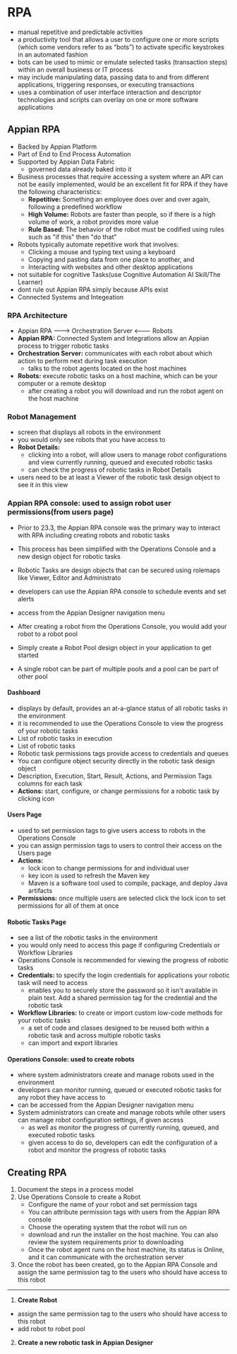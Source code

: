 # RPA
- manual repetitive and predictable activities
- a productivity tool that allows a user to configure one or more scripts (which some vendors refer to as “bots”) to activate specific keystrokes in an automated fashion
- bots can be used to mimic or emulate selected tasks (transaction steps) within an overall business or IT process
- may include manipulating data, passing data to and from different applications, triggering responses, or executing transactions
- uses a combination of user interface interaction and descriptor technologies and scripts can overlay on one or more software applications
##  Appian RPA
- Backed by Appian Platform
- Part of End to End Process Automation
- Supported by Appian Data Fabric
    - governed data already baked into it
- Business processes that require accessing a system where an API can not be easily implemented, would be an excellent fit for RPA if they have the following characteristics:
  - **Repetitive:** Something an employee does over and over again, following a predefined workflow
  - **High Volume:** Robots are faster than people, so if there is a high volume of work, a robot provides more value
  - **Rule Based:** The behavior of the robot must be codified using rules such as "if this" then "do that"
- Robots typically automate repetitive work that involves:
  - Clicking a mouse and typing text using a keyboard
  - Copying and pasting data from one place to another, and 
  - Interacting with websites and other desktop applications
- not suitable for cognitive Tasks(use Cognitive Automation AI Skill/The Learner)
- dont rule out Appian RPA simply because APIs exist
- Connected Systems and Integeation
  
### RPA Architecture
- Appian RPA ---> Orchestration Server <--- Robots
- **Appian RPA:** Connected System and Integrations allow an Appian process to trigger robotic tasks
- **Orchestration Server:** communicates with each robot about which action to perform next during task execution
  - talks to the robot agents located on the host machines
- **Robots:** execute robotic tasks on a host machine, which can be your computer or a remote desktop
    - after creating a robot you will download and run the robot agent on the host machine


### Robot Management
- screen that displays all robots in the environment
- you would only see robots that you have access to
- **Robot Details:**
  - clicking into a robot, will allow users to manage robot configurations and view currently running, queued and executed robotic tasks
  - can check the progress of robotic tasks in Robot Details
- users need to be at least a Viewer of the robotic task design object to see it in this view





### Appian RPA console:  used to assign robot user permissions(from users page)
- Prior to 23.3, the Appian RPA console was the primary way to interact with RPA including creating robots and robotic tasks
- This process has been simplified with the Operations Console and a new design object for robotic tasks
- Robotic Tasks are design objects that can be secured using rolemaps like Viewer, Editor and Administrato
- developers can use the Appian RPA console to schedule events and set alerts
- access from the Appian Designer navigation menu
- After creating a robot from the Operations Console, you would add your robot to a robot pool
- Simply create a Robot Pool design object in your application to get started

- A single robot can be part of multiple pools and a pool can be part of other pool
  
#### Dashboard
- displays by default, provides an at-a-glance status of all robotic tasks in the environment
- it is recommended to use the Operations Console to view the progress of your robotic tasks
- List of robotic tasks in execution
- List of robotic tasks
- Robotic task permissions tags provide access to credentials and queues
- You can configure object security directly in the robotic task design object 
- Description, Execution,	Start, Result, Actions, and	Permission Tags columns for each task
- **Actions:** start, configure, or change permissions for a robotic task by clicking icon

#### Users Page
- used to set permission tags to give users access to robots in the Operations Console
- you can assign permission tags to users to control their access on the Users page
- **Actions:**
  - lock icon to change permissions for and individual user
  - key icon is used to refresh the Maven key
  - Maven is a software tool used to compile, package, and deploy Java artifacts
- **Permissions:** once multiple users are selected click the lock icon to set permissions for all of them at once

#### Robotic Tasks Page
- see a list of the robotic tasks in the environment
- you would only need to access this page if configuring Credentials or Workflow Libraries
- Operations Console is recommended for viewing the progress of robotic tasks
- **Credentials:** to specify the login credentials for applications your robotic task will need to access
    - enables you to securely store the password so it isn't available in plain text. Add a shared permission tag for the credential and the robotic task
- **Workflow Libraries:** to create or import custom low-code methods for your robotic tasks
  - a set of code and classes designed to be reused both within a robotic task and across multiple robotic tasks
  - can import and export libraries
  
#### Operations Console: used to create robots
- where system administrators create and manage robots used in the environment
- developers can monitor running, queued or executed robotic tasks for any robot they have access to
- can be accessed from the Appian Designer navigation menu
- System administrators can create and manage robots while other users can manage robot configuration settings, if given access
  - as well as monitor the progress of currently running, queued, and executed robotic tasks
  - given access to do so, developers can edit the configuration of a robot and monitor the progress of robotic tasks


## Creating  RPA
1. Document the steps in a process model
2. Use Operations Console to create a Robot
    - Configure the name of your robot and set permission tags
    - You can attribute permission tags with users from the Appian RPA console
    - Choose the operating system that the robot will run on
    - download and run the installer on the host machine. You can also review the system requirements prior to downloading
    - Once the robot agent runs on the host machine, its status is Online, and it can communicate with the orchestration server
3. Once the robot has been created, go to the Appian RPA Console and assign the same permission tag to the users who should have access to this robot
_________________________________

1. **Create Robot**
  - assign the same permission tag to the users who should have access to this robot
  - add robot to robot pool
2. **Create a new robotic task in Appian Designer**